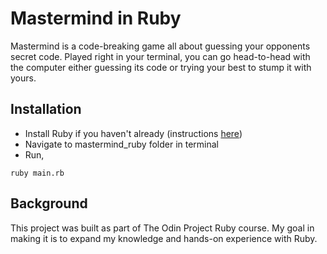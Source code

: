 # Mastermind in Ruby
Mastermind is a code-breaking game all about guessing your opponents secret code. Played right in your terminal, you can go head-to-head with the computer either guessing its code or trying your best to stump it with yours.
## Installation
* Install Ruby if you haven't already (instructions [here](https://www.ruby-lang.org/en/documentation/installation/))
* Navigate to mastermind_ruby folder in terminal
* Run,
```
ruby main.rb
```
## Background
This project was built as part of The Odin Project Ruby course. My goal in making it is to expand my knowledge and hands-on experience with Ruby.
